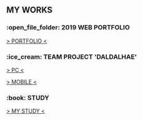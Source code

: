 <h2>MY WORKS</h2>
<h3>:open_file_folder: 2019 WEB PORTFOLIO</h3>
<a href="https://tex9681.github.io/2019portfolio/portfolio/">&gt; PORTFOLIO &lt;</a>
<h3>:ice_cream: TEAM PROJECT 'DALDALHAE'</h3>
<a href="https://tex9681.github.io/2019portfolio/DAL/DALDALHAE_PC/pc_index.html">&gt; PC &lt;</a>

<!-- [&gt; MOBILE &lt;](https://tex9681.github.io/2019portfolio/DAL/DALDALHAE_MB_edit/m_index.html) -->

<a href="https://tex9681.github.io/2019portfolio/DAL/DALDALHAE_MB_edit/m_index.html" target="_blank" >&gt; MOBILE &lt;</a>

<h3>:book: STUDY</h3>
<a href="https://tex9681.github.io/nyam/html/">&gt; MY STUDY &lt;</a>
